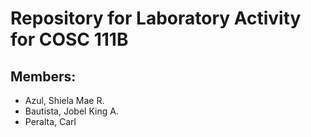 # Repository for Laboratory Activity for COSC 111B

## Members:
- Azul, Shiela Mae R. 
- Bautista, Jobel King A.
- Peralta, Carl